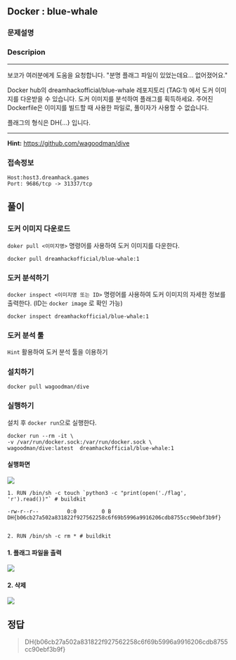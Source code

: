## Docker : blue-whale
### 문제설명
### Descripion
--------------
보코가 여러분에게 도움을 요청합니다. "분명 플래그 파일이 있었는데요... 없어졌어요."

Docker hub의 dreamhackofficial/blue-whale 레포지토리 (TAG:1) 에서 도커 이미지를 다운받을 수 있습니다. 도커 이미지를 분석하여 플래그를 획득하세요.
주어진 Dockerfile은 이미지를 빌드할 때 사용한 파일로, 풀이자가 사용할 수 없습니다.

플래그의 형식은 DH{...} 입니다.

--------------------------------
__Hint:__ https://github.com/wagoodman/dive
### 접속정보
    Host:host3.dreamhack.games
    Port: 9686/tcp -> 31337/tcp

## 풀이

### 도커 이미지 다운로드
```doker pull <이미지명>``` 명령어를 사용하여 
도커 이미지를 다운한다.
```
docker pull dreamhackofficial/blue-whale:1
```

### 도커 분석하기 

```docker inspect <이미지명 또는 ID>``` 명령어를 사용하여 도커 이미지의 자세한 정보를 출력한다.
(ID는 ```docker image``` 로 확인 가능)

```
docker inspect dreamhackofficial/blue-whale:1
```

### 도커 분석 툴

```Hint``` 활용하여 도커 분석 툴을 이용하기


### 설치하기
```
docker pull wagoodman/dive
```

### 실행하기 
설치 후 ```docker run```으로 실행한다.
```
docker run --rm -it \
-v /var/run/docker.sock:/var/run/docker.sock \
wagoodman/dive:latest  dreamhackofficial/blue-whale:1
```


#### 실행화면
<img src="./img/6-1.png">


```
1. RUN /bin/sh -c touch `python3 -c "print(open('./flag', 'r').read())"` # buildkit

-rw-r--r--         0:0        0 B
DH{b06cb27a502a831822f927562258c6f69b5996a9916206cdb8755cc90ebf3b9f} 


2. RUN /bin/sh -c rm * # buildkit
```

#### 1. 플래그 파일을 출력
<img src = "./img/6-2.png">

#### 2. 삭제 
<img src = "./img/6-3.png">


## 정답
>DH{b06cb27a502a831822f927562258c6f69b5996a9916206cdb8755cc90ebf3b9f}